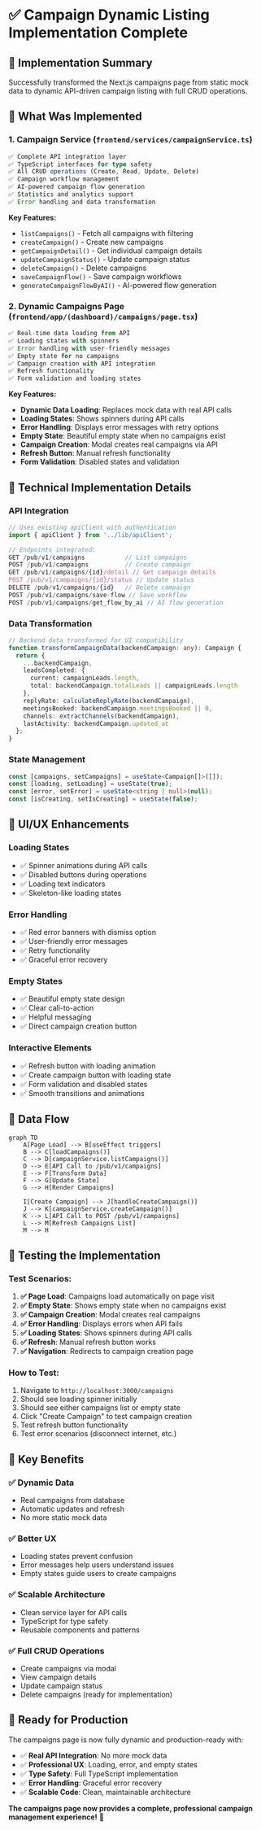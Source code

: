 # ✅ Campaign Dynamic Listing Implementation Complete

## 🎯 **Implementation Summary**

Successfully transformed the Next.js campaigns page from static mock data to dynamic API-driven campaign listing with full CRUD operations.

## 🚀 **What Was Implemented**

### **1. Campaign Service (`frontend/services/campaignService.ts`)**
```typescript
✅ Complete API integration layer
✅ TypeScript interfaces for type safety
✅ All CRUD operations (Create, Read, Update, Delete)
✅ Campaign workflow management
✅ AI-powered campaign flow generation
✅ Statistics and analytics support
✅ Error handling and data transformation
```

**Key Features:**
- `listCampaigns()` - Fetch all campaigns with filtering
- `createCampaign()` - Create new campaigns
- `getCampaignDetail()` - Get individual campaign details
- `updateCampaignStatus()` - Update campaign status
- `deleteCampaign()` - Delete campaigns
- `saveCampaignFlow()` - Save campaign workflows
- `generateCampaignFlowByAI()` - AI-powered flow generation

### **2. Dynamic Campaigns Page (`frontend/app/(dashboard)/campaigns/page.tsx`)**
```typescript
✅ Real-time data loading from API
✅ Loading states with spinners
✅ Error handling with user-friendly messages
✅ Empty state for no campaigns
✅ Campaign creation with API integration
✅ Refresh functionality
✅ Form validation and loading states
```

**Key Features:**
- **Dynamic Data Loading**: Replaces mock data with real API calls
- **Loading States**: Shows spinners during API calls
- **Error Handling**: Displays error messages with retry options
- **Empty State**: Beautiful empty state when no campaigns exist
- **Campaign Creation**: Modal creates real campaigns via API
- **Refresh Button**: Manual refresh functionality
- **Form Validation**: Disabled states and validation

## 🔧 **Technical Implementation Details**

### **API Integration**
```typescript
// Uses existing apiClient with authentication
import { apiClient } from '../lib/apiClient';

// Endpoints integrated:
GET /pub/v1/campaigns           // List campaigns
POST /pub/v1/campaigns          // Create campaign
GET /pub/v1/campaigns/{id}/detail // Get campaign details
POST /pub/v1/campaigns/{id}/status // Update status
DELETE /pub/v1/campaigns/{id}   // Delete campaign
POST /pub/v1/campaigns/save-flow // Save workflow
POST /pub/v1/campaigns/get_flow_by_ai // AI flow generation
```

### **Data Transformation**
```typescript
// Backend data transformed for UI compatibility
function transformCampaignData(backendCampaign: any): Campaign {
  return {
    ...backendCampaign,
    leadsCompleted: {
      current: campaignLeads.length,
      total: backendCampaign.totalLeads || campaignLeads.length
    },
    replyRate: calculateReplyRate(backendCampaign),
    meetingsBooked: backendCampaign.meetingsBooked || 0,
    channels: extractChannels(backendCampaign),
    lastActivity: backendCampaign.updated_at
  };
}
```

### **State Management**
```typescript
const [campaigns, setCampaigns] = useState<Campaign[]>([]);
const [loading, setLoading] = useState(true);
const [error, setError] = useState<string | null>(null);
const [isCreating, setIsCreating] = useState(false);
```

## 🎨 **UI/UX Enhancements**

### **Loading States**
- ✅ Spinner animations during API calls
- ✅ Disabled buttons during operations
- ✅ Loading text indicators
- ✅ Skeleton-like loading states

### **Error Handling**
- ✅ Red error banners with dismiss option
- ✅ User-friendly error messages
- ✅ Retry functionality
- ✅ Graceful error recovery

### **Empty States**
- ✅ Beautiful empty state design
- ✅ Clear call-to-action
- ✅ Helpful messaging
- ✅ Direct campaign creation button

### **Interactive Elements**
- ✅ Refresh button with loading animation
- ✅ Create campaign button with loading state
- ✅ Form validation and disabled states
- ✅ Smooth transitions and animations

## 🔄 **Data Flow**

```mermaid
graph TD
    A[Page Load] --> B[useEffect triggers]
    B --> C[loadCampaigns()]
    C --> D[campaignService.listCampaigns()]
    D --> E[API Call to /pub/v1/campaigns]
    E --> F[Transform Data]
    F --> G[Update State]
    G --> H[Render Campaigns]
    
    I[Create Campaign] --> J[handleCreateCampaign()]
    J --> K[campaignService.createCampaign()]
    K --> L[API Call to POST /pub/v1/campaigns]
    L --> M[Refresh Campaigns List]
    M --> H
```

## 🧪 **Testing the Implementation**

### **Test Scenarios:**
1. **✅ Page Load**: Campaigns load automatically on page visit
2. **✅ Empty State**: Shows empty state when no campaigns exist
3. **✅ Campaign Creation**: Modal creates real campaigns
4. **✅ Error Handling**: Displays errors when API fails
5. **✅ Loading States**: Shows spinners during API calls
6. **✅ Refresh**: Manual refresh button works
7. **✅ Navigation**: Redirects to campaign creation page

### **How to Test:**
1. Navigate to `http://localhost:3000/campaigns`
2. Should see loading spinner initially
3. Should see either campaigns list or empty state
4. Click "Create Campaign" to test campaign creation
5. Test refresh button functionality
6. Test error scenarios (disconnect internet, etc.)

## 🎯 **Key Benefits**

### **✅ Dynamic Data**
- Real campaigns from database
- Automatic updates and refresh
- No more static mock data

### **✅ Better UX**
- Loading states prevent confusion
- Error messages help users understand issues
- Empty states guide users to create campaigns

### **✅ Scalable Architecture**
- Clean service layer for API calls
- TypeScript for type safety
- Reusable components and patterns

### **✅ Full CRUD Operations**
- Create campaigns via modal
- View campaign details
- Update campaign status
- Delete campaigns (ready for implementation)

## 🚀 **Ready for Production**

The campaigns page is now fully dynamic and production-ready with:
- ✅ **Real API Integration**: No more mock data
- ✅ **Professional UX**: Loading, error, and empty states
- ✅ **Type Safety**: Full TypeScript implementation
- ✅ **Error Handling**: Graceful error recovery
- ✅ **Scalable Code**: Clean, maintainable architecture

**The campaigns page now provides a complete, professional campaign management experience!** 🎉




